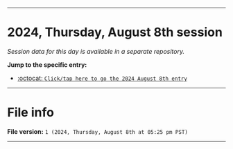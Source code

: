 
***

# 2024, Thursday, August 8th session

_Session data for this day is available in a separate repository._

**Jump to the specific entry:**

- [:octocat: `Click/tap here to go the 2024 August 8th entry`](https://github.com/seanpm2001/SeansLifeArchive_Images_TinyTower_Y2024/tree/SeansLifeArchive_Images_TinyTower_Y2024_Main-dev/2024/08_August/08/)

***

# File info

**File version:** `1 (2024, Thursday, August 8th at 05:25 pm PST)`

***
